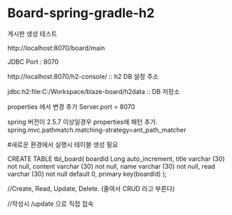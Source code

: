 # Board-spring-gradle-h2
게시판 생성 테스트 

http://localhost:8070/board/main

JDBC Port : 8070

http://localhost:8070/h2-console/ :: h2 DB 설정 주소

jdbc:h2:file:C:/Workspace/blaze-board/h2data :: DB 저장소

properties 에서 변경
추가 Server.port = 8070


spring 버전이 2.5.7 이상일경우 properties에 패턴 추가.
spring.mvc.pathmatch.matching-strategy=ant_path_matcher

#새로운 환경에서 실행시 테이블 생성 필요


CREATE TABLE tbl_board(
boardId Long auto_increment,
title varchar (30) not null,
content varchar (30) not null,
name varchar (30) not null,
read varchar (30) not null default 0,
primary key(boardId)
);


//Create, Read, Update, Delete. (줄여서 CRUD 라고 부른다)

//작성시 /update 으로 직접 접속
